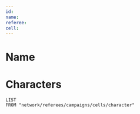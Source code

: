 ```yaml
---
id:
name:
referee: 
cell:
---
```


# Name


# Characters

```dataview
LIST
FROM "network/referees/campaigns/cells/character"
```
